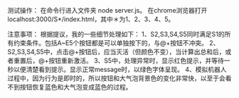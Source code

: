 测试操作：
    在命令行进入文件夹 node server.js。
    在chrome浏览器打开 localhost:3000/S*/index.html，其中＊为1、2、3、4、5。

注意事项：
    根据提议，我的一些细节处理如下：
    1、S2,S3,S4,S5同时满足S1的所有约束条件。包括A~E5个按钮都是可以单独按下的，与@+按钮不冲突。
    2、S2,S3,S4,S5中，点击@+按钮后，应当灭活（但颜色不变），当计算出总和后，或者重置后，@+按钮重新激活。
    3、S5中，处理异常时，显示红色提示，并等待一秒以便清楚看到提示。显示正常message时，以绿色字体呈现。
    4、模拟机器人过程中，因为行为是即时的，所以按钮和大气泡背景色的变化非常快，以至于会看不到按钮恢复蓝色和大气泡变成蓝色的过程。